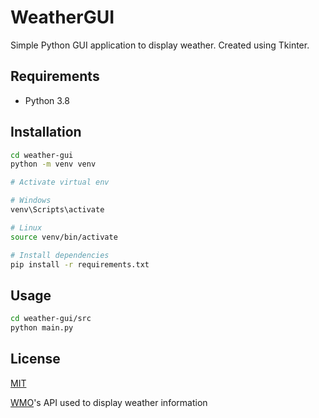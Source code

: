 # WeatherGUI

Simple Python GUI application to display weather. Created using Tkinter.

## Requirements

- Python 3.8

## Installation

```bash
cd weather-gui
python -m venv venv

# Activate virtual env

# Windows
venv\Scripts\activate

# Linux
source venv/bin/activate

# Install dependencies
pip install -r requirements.txt
```

## Usage

```bash
cd weather-gui/src
python main.py
```

## License
[MIT](https://choosealicense.com/licenses/mit/)

[WMO](https://worldweather.wmo.int)'s API used to display weather information